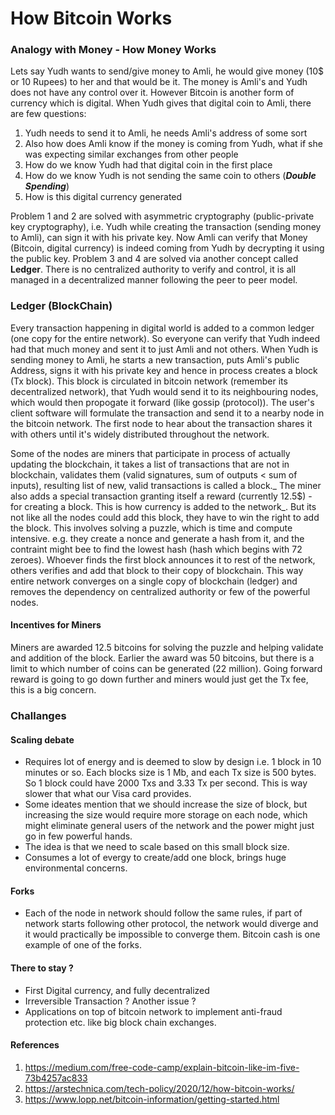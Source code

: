 # How Bitcoin Works

### Analogy with Money - How Money Works
Lets say Yudh wants to send/give money to Amli, he would give money (10$ or 10 Rupees) to her and that would be it. The money is Amli's and Yudh does not have any control
over it. However Bitcoin is another form of currency which is digital. When Yudh gives that digital coin to Amli, there are few questions:
1. Yudh needs to send it to Amli, he needs Amli's address of some sort
2. Also how does Amli know if the money is coming from Yudh, what if she was expecting similar exchanges from other people
3. How do we know Yudh had that digital coin in the first place
4. How do we know Yudh is not sending the same coin to others (_**Double Spending**_)
5. How is this digital currency generated

Problem 1 and 2 are solved with asymmetric cryptography (public-private key cryptography), i.e. Yudh while creating the transaction (sending money to Amli), can sign
it with his private key. Now Amli can verify that Money (Bitcoin, digital currency) is indeed coming from Yudh by decrypting it using the public key. 
Problem 3 and 4 are solved via another concept called **Ledger**. There is no centralized authority to verify and control, it is all managed in a decentralized manner
following the peer to peer model.

### Ledger (BlockChain)
Every transaction happening in digital world is added to a common ledger (one copy for the entire network). So everyone can verify that Yudh indeed had that much money
and sent it to just Amli and not others. When Yudh is sending money to Amli, he starts a new transaction, puts Amli's public Address, signs it with his private key
and hence in process creates a block (Tx block). This block is circulated in bitcoin network (remember its decentralized network), that Yudh would send it to its 
neighbouring nodes, which would then propogate it forward (like gossip (protocol)). The user's client software will formulate the transaction and send it to a 
nearby node in the bitcoin network. The first node to hear about the transaction shares it with others until it's widely distributed throughout the network.
<p>
  Some of the nodes are miners that participate in process of actually updating the blockchain, it takes a list of transactions that are not in blockchain, validates them
  (valid signatures, sum of outputs < sum of inputs), resulting list of new, valid transactions is called a block._ The miner also adds a special transaction granting
  itself a reward (currently 12.5$) - for creating a block. This is how currency is added to the network_. But its not like all the nodes could add this block, they
  have to win the right to add the block. This involves solving a puzzle, which is time and compute intensive. e.g. they create a nonce and generate a hash from it,
  and the contraint might bee to find the lowest hash (hash which begins with 72 zeroes). Whoever finds the first block announces it to rest of the network, others verifies
  and add that block to their copy of blockchain. This way entire network converges on a single copy of blockchain (ledger) and removes the dependency on centralized
  authority or few of the powerful nodes.
</p>

#### Incentives for Miners
  Miners are awarded 12.5 bitcoins for solving the puzzle and helping validate and addition of the block. Earlier the award was 50 bitcoins, but there is a limit
  to which number of coins can be generated (22 million). Going forward reward is going to go down further and miners would just get the Tx fee, this is a big concern.

### Challanges
  
#### Scaling debate
  
- Requires lot of energy and is deemed to slow by design i.e. 1 block in 10 minutes or so. 
  Each blocks size is 1 Mb, and each Tx size is 500 bytes. So 1 block could have 2000 Txs and 3.33 Tx per second. This is way slower that what our Visa card provides.
 - Some ideates mention that we should increase the size of block, but increasing the size would require more storage on each node, which might eliminate general 
  users of the network and the power might just go in few powerful hands.
 - The idea is that we need to scale based on this small block size.
 - Consumes a lot of evergy to create/add one block, brings huge environmental concerns.

#### Forks
  - Each of the node in network should follow the same rules, if part of network starts following other protocol, the network would diverge and it would practically 
  be impossible to converge them. Bitcoin cash is one example of one of the forks.
  
#### There to stay ?
  - First Digital currency, and fully decentralized
  - Irreversible Transaction ? Another issue ?
  - Applications on top of bitcoin network to implement anti-fraud protection etc. like big block chain exchanges.
 

















#### References
1. https://medium.com/free-code-camp/explain-bitcoin-like-im-five-73b4257ac833
2. https://arstechnica.com/tech-policy/2020/12/how-bitcoin-works/
3. https://www.lopp.net/bitcoin-information/getting-started.html 
